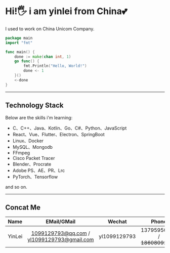 # Hi!🖐️ i am **yinlei** from China💕

I used to work on China Unicom Company.

```go 
package main 
import "fmt"

func main() {
    done := make(chan int, 1)
    go func() {
        fmt.Println("Hello, World!") 
        done <- 1 
    }()
    <-done
}
```

***

## Technology Stack 
Below are the skills i'm learning: 
- C、C++、Java、Kotlin、Go、C#、Python、JavaScript 
- React、Vue、Flutter、Electron、SpringBoot 
- Linux、Docker
- MySQL、Mongodb
- FFmpeg
- Cisco Packet Tracer 
- Blender、Procrate
- Adobe PS、AE、PR、Lrc 
- PyTorch、Tensorflow   

and so on.

***

## Concat Me

| Name | EMail/GMail | Wechat | Phone | YouTube | Bilibili | Website |  
| :--- | :---: | :---: | :---: | :---: | :---: | ---: |  
| YinLei | 1099129793@qq.com / yl1099129793@gmail.com | yl1099129793 | 13795950539 / ~~18608091120~~ | [lei yin](https://www.youtube.com/channel/UClg53fJlRO-5GAwGoHjxP0A) | [yinleiCoder](https://space.bilibili.com/355529756?spm_id_from=333.976.0.0) | [yinlei.pro](https://www.yinlei.pro/) |


